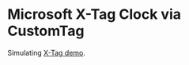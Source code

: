 # Microsoft X-Tag Clock via CustomTag

Simulating [X-Tag demo](http://x-tag.github.io/overview#overview_demo).

